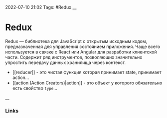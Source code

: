2022-07-10 21:02
Tags: #Redux
__
# Redux
Redux — библиотека для JavaScript с открытым исходным кодом, предназначенная для управления состоянием приложения. Чаще всего используется в связке с React или Angular для разработки клиентской части. Содержит ряд инструментов, позволяющих значительно упростить передачу данных хранилища через контекст.

- [[reducer]] - это чистая функция которая принимает state, принимает action...
- [[action (Action Creators)|action]] - это объект у которого обязательно есть свойство `type`...

__
### Links
